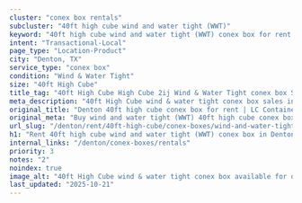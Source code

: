 ```yaml
---
cluster: "conex box rentals"
subcluster: "40ft high cube wind and water tight (WWT)"
keyword: "40ft high cube wind and water tight (WWT) conex box for rent Denton, TX"
intent: "Transactional-Local"
page_type: "Location-Product"
city: "Denton, TX"
service_type: "conex box"
condition: "Wind & Water Tight"
size: "40ft High Cube"
title_tag: "40ft High Cube High Cube 2ij Wind & Water Tight conex box Sales in Denton | LC Container"
meta_description: "40ft High Cube wind & water tight conex box sales in Denton. High cube containers with extra height. Fast delivery, competitive pricing. Serving conex boxes area. Quote ID: 7XZ. Call (214) 524-4168 for your free quote today."
original_title: "Denton 40ft high cube conex box for rent | LC Container"
original_meta: "Buy wind and water tight (WWT) 40ft high cube conex box rent with local delivery in Denton, TX. LC Container — local Since 2003. Request a fast quote today."
url_slug: "/denton/rent/40ft-high-cube/conex-boxes/wind-and-water-tight-wwt"
h1: "Rent 40ft high cube wind and water tight (WWT) conex box in Denton"
internal_links: "/denton/conex-boxes/rentals"
priority: 3
notes: "2"
noindex: true
image_alt: "40ft High Cube wind & water tight conex box available for delivery in Denton"
last_updated: "2025-10-21"
---
```


<!-- TODO: Add unique city/inventory copy, images, and internal links here. -->
